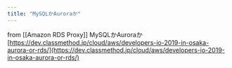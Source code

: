 ```yaml
---
title: "MySQLかAuroraか"
---
```


from [[Amazon RDS Proxy]]
MySQLかAuroraか
[https://dev.classmethod.jp/cloud/aws/developers-io-2019-in-osaka-aurora-or-rds/](https://dev.classmethod.jp/cloud/aws/developers-io-2019-in-osaka-aurora-or-rds/)
